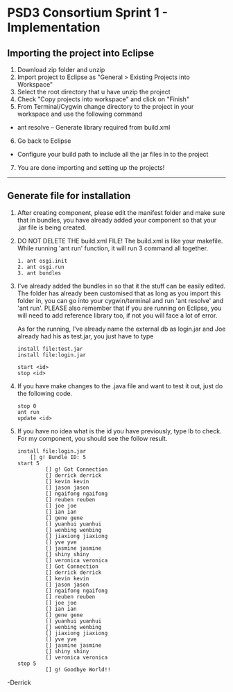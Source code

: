 PSD3 Consortium Sprint 1 - Implementation
=============
## Importing the project into Eclipse

1. Download zip folder and unzip
2. Import project to Eclipse as "General > Existing Projects into Workspace"
3. Select the root directory that u have unzip the project
4. Check "Copy projects into workspace" and click on "Finish"
5. From Terminal/Cygwin change directory to the project in your workspace and use the following command
  * ant resolve – Generate library required from build.xml
6. Go back to Eclipse
  * Configure your build path to include all the jar files in to the project
7. You are done importing and setting up the projects!

---

## Generate file for installation
1. 	After creating component, please edit the manifest folder and make sure that in bundles, you have already added your component so that your .jar file is being created. 

2. 	DO NOT DELETE THE build.xml FILE! 
	The build.xml is like your makefile. While running 'ant run' function, it will run 3 command all together.

		1. ant osgi.init
		2. ant osgi.run
		3. ant bundles

3. 	I've already added the bundles in so that it the stuff can be easily edited. The folder has already been 			customised that as long as you import this folder in, you can go into your cygwin/terminal and run 'ant 		resolve' and 'ant run'. PLEASE also remember that if you are running on Eclipse, you will need to add 			reference library too, if not you will face a lot of error. 

	As for the running, I've already name the external db as login.jar and Joe already had his as test.jar, you just 		have to type

		install file:test.jar
		install file:login.jar

		start <id> 
		stop <id>

4.	If you have make changes to the .java file and want to test it out, just do the following code. 

		stop 0
		ant run
		update <id> 

5.	If you have no idea what is the id you have previously, type lb to check. 
	For my component, you should see the follow result.

		install file:login.jar
			[] g! Bundle ID: 5
		start 5
        		 [] g! Got Connection
        		 [] derrick derrick
        		 [] kevin kevin
        		 [] jason jason
        		 [] ngaifong ngaifong
        		 [] reuben reuben
        		 [] joe joe
        		 [] ian ian
        		 [] gene gene
        		 [] yuanhui yuanhui
        		 [] wenbing wenbing
        		 [] jiaxiong jiaxiong
        		 [] yve yve
        		 [] jasmine jasmine
        		 [] shiny shiny
        		 [] veronica veronica
        		 [] Got Connection
        		 [] derrick derrick
        		 [] kevin kevin
        		 [] jason jason
        		 [] ngaifong ngaifong
        		 [] reuben reuben
         		 [] joe joe
         		 [] ian ian
        		 [] gene gene
        		 [] yuanhui yuanhui
        		 [] wenbing wenbing
        		 [] jiaxiong jiaxiong
        		 [] yve yve
        		 [] jasmine jasmine
        		 [] shiny shiny
        		 [] veronica veronica
		stop 5
        		 [] g! Goodbye World!!

         
-Derrick

